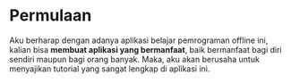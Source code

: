 # Permulaan

Aku berharap dengan adanya aplikasi belajar pemrograman offline ini, kalian bisa **membuat aplikasi yang bermanfaat**, baik bermanfaat bagi diri sendiri maupun bagi orang banyak. Maka, aku akan berusaha untuk menyajikan tutorial yang sangat lengkap di aplikasi ini.
